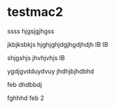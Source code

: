 # testmac2
ssss
hjgsjgjhgss

jkbjksbkjs
hjghjghjdgjhgdjhdjh
IB
IB


shjgshjs
jhvhjvhjs
IB

ygdjgvdduydvuy
jhdhjbjhdbhd


feb dhdbbdj


fghhhd feb 2 
